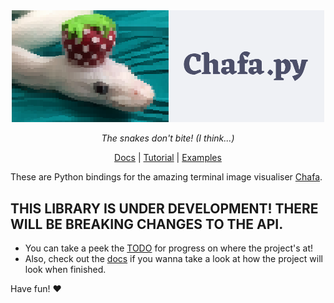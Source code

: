 <div align="center" >
  <img width=500 src="docs/_static/img/logo.png">
  <p>
    <em>The snakes don't bite! (I think...)</em>
  </p>
  <p>
      <a href="https://chafapy.mage.black/">Docs</a> | <a href="https://chafapy.mage.black/usage/tutorial.html">Tutorial</a> | <a href="https://chafapy.mage.black/usage/examples.html">Examples</a>
  </p>
</div>

These are Python bindings for the amazing terminal image visualiser [Chafa](https://hpjansson.org/chafa/).

## THIS LIBRARY IS UNDER DEVELOPMENT! THERE WILL BE BREAKING CHANGES TO THE API.

- You can take a peek the [TODO](TODO.md) for progress on where the project's at!
- Also, check out the [docs](https://chafapy.mage.black) if you wanna take a look at how the project will look when finished.

Have fun!
:heart:
